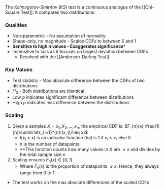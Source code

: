 The *Kolmogorov-Smirnov* (*KS*) test is a continuous analogue of the [[Chi-Square Test]]. It compares two distributions.

### Qualities
* Non-parametric - No assumption of normality
* Shape-only, no magnitude - Scales CDFs to between $0$ and $1$
* **Sensitive to high $n$ values - Exaggerates significance***
* Insensitive to tails as it focuses on largest deviation between CDFs
	* Resolved with the [[Anderson-Darling Test]]

### Key Values
* Test statistic - Max absolute difference between the CDFs of two distributions
* $H_{0}$ - Both distributions are identical
* Low $p$ indicates significant difference between distributions
* High $p$ indicates less difference between the distributions

### Scaling
1. Given a samples $X = {x_{1}, X_{2}, \dots , x_{n}}$, the empirical CDF is: $F_{n}(x) \frac{1}{n}\sum\limits_{i=1}^{n}I(x_{i}\leq x)$ 
	* $I(x_{i}\leq x)$ is an indicator function that is 1 if $x_{i} \leq x$, else $0$
	* $n$ is the number of datapoints
	* **This function counts how many values in $X$ are $\leq x$ and divides by the total sample size $n$
2. Scaling ensures $F_{n}(x) \in [0,1]$
	* Where $F_{n}(x)$ is the proportion of datapoints $\leq x$. Hence, they always range from $0$ to $1$
* The test works on the max absolute differences of the scaled CDFs
